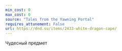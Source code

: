 ```yaml
---
min_cost: 0
max_cost: 0
source: "Tales from the Yawning Portal"
requires_attunement: False
url: https://dnd.su/items/2433-white-dragon-cape/
---
```


Чудесный предмет